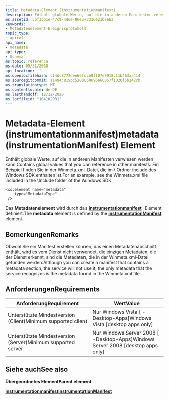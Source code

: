 ```yaml
---
title: Metadata-Element (instrumentationmanifest)
description: Enthält globale Werte, auf die in anderen Manifesten verwiesen werden kann.
ms.assetid: 5bf3bb1e-47c9-4d6e-86e3-3316e21b76b3
keywords:
- Metadatenelement-Ereignisprotokoll
topic_type:
- apiref
api_name:
- metadata
api_type:
- Schema
ms.topic: reference
ms.date: 05/31/2018
api_location: ''
ms.openlocfilehash: c14dc8772dee66fcce9ff07e9918c11b463aa414
ms.sourcegitcommit: a1494c819bc5200050696e66057f1020f5b142cb
ms.translationtype: MT
ms.contentlocale: de-DE
ms.lasthandoff: 12/12/2020
ms.locfileid: "104102931"
---
```

# <a name="metadata-instrumentationmanifest-element"></a><span data-ttu-id="5df9c-104">Metadata-Element (instrumentationmanifest)</span><span class="sxs-lookup"><span data-stu-id="5df9c-104">metadata (instrumentationManifest) Element</span></span>

<span data-ttu-id="5df9c-105">Enthält globale Werte, auf die in anderen Manifesten verwiesen werden kann.</span><span class="sxs-lookup"><span data-stu-id="5df9c-105">Contains global values that you can reference in other manifests.</span></span> <span data-ttu-id="5df9c-106">Ein Beispiel finden Sie in der Winmeta.xml-Datei, die im \\ Ordner include des Windows SDK enthalten ist.</span><span class="sxs-lookup"><span data-stu-id="5df9c-106">For an example, see the Winmeta.xml file included in the \\Include folder of the Windows SDK.</span></span>

``` syntax
<xs:element name="metadata"
    type="MetadataType"
 />
```

<span data-ttu-id="5df9c-107">Das **Metadatenelement** wird durch das [**instrumentationmanifest**](eventmanifestschema-instrumentationmanifest-element.md) -Element definiert.</span><span class="sxs-lookup"><span data-stu-id="5df9c-107">The **metadata** element is defined by the [**instrumentationManifest**](eventmanifestschema-instrumentationmanifest-element.md) element.</span></span>

## <a name="remarks"></a><span data-ttu-id="5df9c-108">Bemerkungen</span><span class="sxs-lookup"><span data-stu-id="5df9c-108">Remarks</span></span>

<span data-ttu-id="5df9c-109">Obwohl Sie ein Manifest erstellen können, das einen Metadatenabschnitt enthält, wird es vom Dienst nicht verwendet. die einzigen Metadaten, die der Dienst erkennt, sind die Metadaten, die in der Winmeta.xml-Datei gefunden werden.</span><span class="sxs-lookup"><span data-stu-id="5df9c-109">Although you can create a manifest that contains a metadata section, the service will not use it; the only metadata that the service recognizes is the metadata found in the Winmeta.xml file.</span></span>

## <a name="requirements"></a><span data-ttu-id="5df9c-110">Anforderungen</span><span class="sxs-lookup"><span data-stu-id="5df9c-110">Requirements</span></span>



| <span data-ttu-id="5df9c-111">Anforderung</span><span class="sxs-lookup"><span data-stu-id="5df9c-111">Requirement</span></span> | <span data-ttu-id="5df9c-112">Wert</span><span class="sxs-lookup"><span data-stu-id="5df9c-112">Value</span></span> |
|-------------------------------------|------------------------------------------------------|
| <span data-ttu-id="5df9c-113">Unterstützte Mindestversion (Client)</span><span class="sxs-lookup"><span data-stu-id="5df9c-113">Minimum supported client</span></span><br/> | <span data-ttu-id="5df9c-114">Nur Windows Vista \[ -Desktop-Apps\]</span><span class="sxs-lookup"><span data-stu-id="5df9c-114">Windows Vista \[desktop apps only\]</span></span><br/>       |
| <span data-ttu-id="5df9c-115">Unterstützte Mindestversion (Server)</span><span class="sxs-lookup"><span data-stu-id="5df9c-115">Minimum supported server</span></span><br/> | <span data-ttu-id="5df9c-116">Nur Windows Server 2008 \[ -Desktop-Apps\]</span><span class="sxs-lookup"><span data-stu-id="5df9c-116">Windows Server 2008 \[desktop apps only\]</span></span><br/> |



## <a name="see-also"></a><span data-ttu-id="5df9c-117">Siehe auch</span><span class="sxs-lookup"><span data-stu-id="5df9c-117">See also</span></span>

<dl> <dt>

<span data-ttu-id="5df9c-118">**Übergeordnetes Element**</span><span class="sxs-lookup"><span data-stu-id="5df9c-118">**Parent element**</span></span>
</dt> <dt>

[<span data-ttu-id="5df9c-119">**instrumentationmanifest**</span><span class="sxs-lookup"><span data-stu-id="5df9c-119">**instrumentationManifest**</span></span>](eventmanifestschema-instrumentationmanifest-element.md)
</dt> </dl>

 

 





